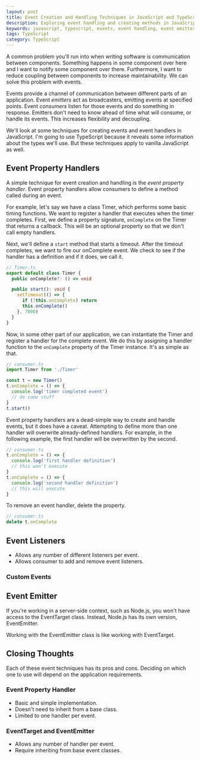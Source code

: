 ```yaml
---
layout: post
title: Event Creation and Handling Techniques in JavaScript and TypeScript
description: Exploring event handling and creating methods in JavaScript and TypeScript
keywords: javascript, typescript, events, event handling, event emitter, event property, eventemitter, eventtarget, custom event
tags: TypeScript
category: TypeScript
---
```


A common problem you'll run into when writing software is communication between components. Something happens in some component over here and I want to notify some component over there. Furthermore, I want to reduce coupling between components to increase maintainability. We can solve this problem with events.

Events provide a channel of communication between different parts of an application. Event _emitters_ act as broadcasters, emitting events at specified points. Event _consumers_ listen for those events and do something in response. Emitters don't need to know ahead of time what will consume, or handle its events. This increases flexibility and decoupling.

We'll look at some techniques for creating events and event handlers in JavaScript. I'm going to use TypeScript because it reveals some information about the types we'll use. But these techniques apply to vanilla JavaScript as well.

## Event Property Handlers

A simple technique for event creation and handling is the _event property handler_. Event property handlers allow consumers to define a method called during an event.

For example, let's say we have a class Timer, which performs some basic timing functions. We want to register a handler that executes when the timer completes. First, we define a property signature, `onComplete` on the Timer that returns a callback. This will be an optional property so that we don't call empty handlers.

Next, we'll define a `start` method that starts a timeout. After the timeout completes, we want to fire our onComplete event. We check to see if the handler has a definition and if it does, we call it.

```ts
// Timer.ts
export default class Timer {
  public onComplete?: () => void

  public start(): void {
    setTimeout(() => {
      if (!this.onComplete) return
      this.onComplete()
    }, 7000)
  }
}
```

Now, in some other part of our application, we can instantiate the Timer and register a handler for the complete event. We do this by assigning a handler function to the `onComplete` property of the Timer instance. It's as simple as that.

```ts
// consumer.ts
import Timer from './Timer'

const t = new Timer()
t.onComplete = () => {
  console.log('timer completed event')
  // do some stuff
}
t.start()
```

Event property handlers are a dead-simple way to create and handle events, but it does have a caveat. Attempting to define more than one handler will overwrite already-defined handlers. For example, in the following example, the first handler will be overwritten by the second.

```ts
// consumer.ts
t.onComplete = () => {
  console.log('first handler definition')
  // this won't execute
}
t.onComplete = () => {
  console.log('second handler definition')
  // this will execute
}
```

To remove an event handler, delete the property.

```ts
// consumer.ts
delete t.onComplete
```

## Event Listeners

- Allows any number of different listeners per event.
- Allows consumer to add and remove event listeners.

### Custom Events

## Event Emitter

If you're working in a server-side context, such as Node.js, you won't have access to the EventTarget class. Instead, Node.js has its own version, EventEmitter.

Working with the EventEmitter class is like working with EventTarget.

## Closing Thoughts

Each of these event techniques has its pros and cons. Deciding on which one to use will depend on the application requirements.

### Event Property Handler

- Basic and simple implementation.
- Doesn't need to inherit from a base class.
- Limited to one handler per event.

### EventTarget and EventEmitter

- Allows any number of handler per event.
- Require inheriting from base event classes.
